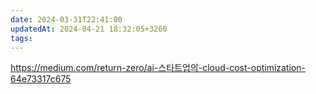 ```yaml
---
date: 2024-03-31T22:41:00
updatedAt: 2024-04-21 18:32:05+3260
tags: 
---
```

https://medium.com/return-zero/ai-스타트업의-cloud-cost-optimization-64e73317c675